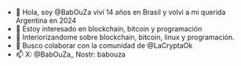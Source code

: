 - 👋 Hola, soy @BabOuZa viví 14 años en Brasil y volvi a mi querida Argentina en 2024
- 👀 Estoy interesado en blockchain, bitcoin y programación
- 🌱 Interiorizandome sobre blockchain, bitcoin, linux y programación.
- 💞️ Busco colaborar con la comunidad de @LaCryptaOk
- 📫 X: @BabOuZa_ Nostr: babouza



<!---
BabOuZa/BabOuZa is a ✨ special ✨ repository because its `README.md` (this file) appears on your GitHub profile.
You can click the Preview link to take a look at your changes.
--->
